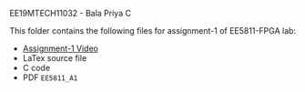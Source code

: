 EE19MTECH11032 - Bala Priya C

This folder contains the following files for assignment-1 of EE5811-FPGA lab:
- [Assignment-1 Video](https://drive.google.com/file/d/19pgP0rLzIpGXEuEurkoOWzPjfsWUjs8a/view?usp=drivesdk)
- LaTex source file
- C code
- PDF `EE5811_A1`
